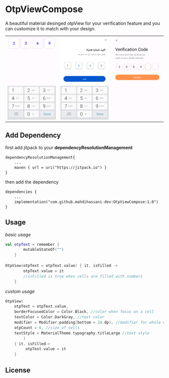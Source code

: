 OtpViewCompose
===============

A beautiful material desinged otpView for your verification feature and you can customize it to match with your design.

<div align="center">
  <table>
    <tr>
      <td align="center">
        <img width="100%" src="demo/imageBasic.jpg" alt="screenshot 1">
      </td>
      <td align="center">
        <img width="100%" src="demo/imageCustomBlue.png" alt="screenshot 2">
      </td>
      <td align="center">
        <img width="100%" src="demo/imageCustomOrange.jpg" alt="screenshot 3">
      </td>
    </tr>
  </table>
</div>

Add Dependency
------
first add jitpack to your **dependencyResolutionManagement**

```
dependencyResolutionManagement{
    ...
    maven { url = uri("https://jitpack.io") }
}
```
then add the dependency
```
dependencies {
    ...
    implementation("com.github.mahdihassani-dev:OtpViewCompose:1.0")
}
```


Usage
------

*basic usage*
```kotlin
val otpText = remember {
        mutableStateOf("")
    }
    
OtpView(otpText = otpText.value) { it, isFilled ->
        otpText.value = it
        //isFilled is true when cells are filled with numbers
    }
```
*custom usage*
```kotlin
OtpView(
    otpText = otpText.value,
    borderFocusedColor = Color.Black, //color when focus on a cell
    textColor = Color.DarkGray, //text color
    modifier = Modifier.padding(bottom = 24.dp), //modifier for whole view
    otpCount = 6, //size of cells
    textStyle = MaterialTheme.typography.titleLarge //text style
        )
    { it, isFilled->
         otpText.value = it
    }
```


License
-------

